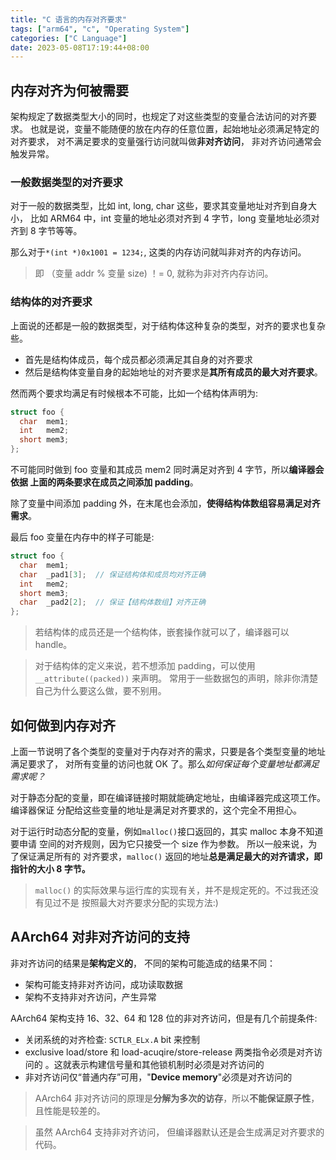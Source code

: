 ```yaml
---
title: "C 语言的内存对齐要求"
tags: ["arm64", "c", "Operating System"]
categories: ["C Language"]
date: 2023-05-08T17:19:44+08:00
---
```


## 内存对齐为何被需要

架构规定了数据类型大小的同时，也规定了对这些类型的变量合法访问的对齐要求。
也就是说，变量不能随便的放在内存的任意位置，起始地址必须满足特定的对齐要求，
对不满足要求的变量强行访问就叫做**非对齐访问**， 非对齐访问通常会触发异常。

### 一般数据类型的对齐要求

对于一般的数据类型，比如 int, long, char 这些，要求其变量地址对齐到自身大小，
比如 ARM64 中，int 变量的地址必须对齐到 4 字节，long 变量地址必须对齐到 8 字节等等。

那么对于`*(int *)0x1001 = 1234;`, 这类的内存访问就叫非对齐的内存访问。

> 即 （变量 addr % 变量 size) ！= 0, 就称为非对齐内存访问。

### 结构体的对齐要求

上面说的还都是一般的数据类型，对于结构体这种复杂的类型，对齐的要求也复杂些。

- 首先是结构体成员，每个成员都必须满足其自身的对齐要求
- 然后是结构体变量自身的起始地址的对齐要求是**其所有成员的最大对齐要求**。

然而两个要求均满足有时候根本不可能，比如一个结构体声明为:

```c
struct foo {
  char  mem1;
  int   mem2;
  short mem3;
};
```

不可能同时做到 foo 变量和其成员 mem2 同时满足对齐到 4 字节，所以**编译器会依据
上面的两条要求在成员之间添加 padding**。

除了变量中间添加 padding 外，在末尾也会添加，**使得结构体数组容易满足对齐需求**。

最后 foo 变量在内存中的样子可能是:

```c
struct foo {
  char  mem1;
  char  _pad1[3];  // 保证结构体和成员均对齐正确
  int   mem2;
  short mem3;
  char  _pad2[2];  // 保证【结构体数组】对齐正确
};
```

> 若结构体的成员还是一个结构体，嵌套操作就可以了，编译器可以 handle。

> 对于结构体的定义来说，若不想添加 padding，可以使用`__attribute((packed))`
> 来声明。 常用于一些数据包的声明，除非你清楚自己为什么要这么做，要不别用。

## 如何做到内存对齐

上面一节说明了各个类型的变量对于内存对齐的需求，只要是各个类型变量的地址满足要求了，
对所有变量的访问也就 OK 了。那么*如何保证每个变量地址都满足需求呢？*

对于静态分配的变量，即在编译链接时期就能确定地址，由编译器完成这项工作。编译器保证
分配给这些变量的地址是满足对齐要求的，这个完全不用担心。

对于运行时动态分配的变量，例如`malloc()`接口返回的，其实 malloc 本身不知道要申请
空间的对齐规则，因为它只接受一个 size 作为参数。 所以一般来说，为了保证满足所有的
对齐要求，`malloc()` 返回的地址**总是满足最大的对齐请求，即指针的大小 8 字节。**

> `malloc()` 的实际效果与运行库的实现有关，并不是规定死的。不过我还没有见过不是
> 按照最大对齐要求分配的实现方法:)

## AArch64 对非对齐访问的支持

非对齐访问的结果是**架构定义的**， 不同的架构可能造成的结果不同：

- 架构可能支持非对齐访问，成功读取数据
- 架构不支持非对齐访问，产生异常

AArch64 架构支持 16、32、64 和 128 位的非对齐访问，但是有几个前提条件:

- 关闭系统的对齐检查: `SCTLR_ELx.A` bit 来控制
- exclusive load/store 和 load-acuqire/store-release 两类指令必须是对齐访问的
  。这就表示构建信号量和其他锁机制时必须是对齐访问的
- 非对齐访问仅“普通内存”可用，"**Device memory**"必须是对齐访问的

> AArch64 非对齐访问的原理是**分解为多次的访存**，所以**不能保证原子性**，且性能是较差的。

> 虽然 AArch64 支持非对齐访问， 但编译器默认还是会生成满足对齐要求的代码。

